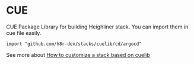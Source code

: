 # CUE

CUE Package Library for building Heighliner stack. You can import them in cue file easily.
```
import "github.com/h8r-dev/stacks/cuelib/cd/argocd"
```

See more about [How to customize a stack based on cuelib](https://heighliner.dev/docs/core_features/stacks/custom_stack)
